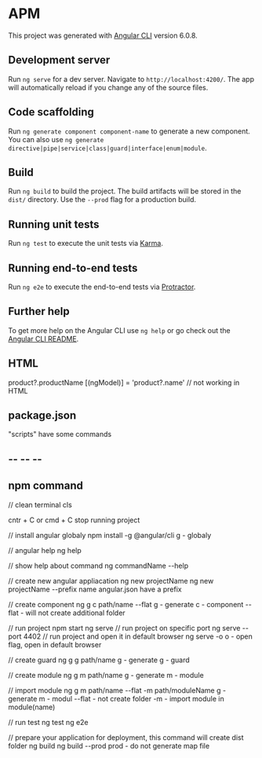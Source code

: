 # APM

This project was generated with [Angular CLI](https://github.com/angular/angular-cli) version 6.0.8.

## Development server

Run `ng serve` for a dev server. Navigate to `http://localhost:4200/`. The app will automatically reload if you change any of the source files.

## Code scaffolding

Run `ng generate component component-name` to generate a new component. You can also use `ng generate directive|pipe|service|class|guard|interface|enum|module`.

## Build

Run `ng build` to build the project. The build artifacts will be stored in the `dist/` directory. Use the `--prod` flag for a production build.

## Running unit tests

Run `ng test` to execute the unit tests via [Karma](https://karma-runner.github.io).

## Running end-to-end tests

Run `ng e2e` to execute the end-to-end tests via [Protractor](http://www.protractortest.org/).

## Further help

To get more help on the Angular CLI use `ng help` or go check out the [Angular CLI README](https://github.com/angular/angular-cli/blob/master/README.md).



## HTML
product?.productName
[(ngModel)] = 'product?.name' // not working in HTML

## package.json
"scripts" have some commands


## -- -- --
## npm command
// clean terminal
cls

cntr + C or cmd + C stop running project 

// install angular globaly
npm install -g @angular/cli
g - globaly

// angular help
ng help

// show help about command
ng commandName --help

// create new angular appliacation
ng new projectName
ng new projectName --prefix name
angular.json have a prefix

// create component 
ng g c path/name --flat 
g - generate 
c - component 
--flat - will not create additional folder

// run project
npm start
ng serve 
// run project on specific port
ng serve --port 4402 
// run project and open it in default browser
ng serve -o
o - open flag, open in default browser 

// create guard
ng g g path/name
g - generate 
g - guard

// create module
ng g m path/name
g - generate
m - module

// import module
ng g m path/name --flat -m path/moduleName
g - generate
m - modul
--flat - not create folder
-m - import module in module(name)


// run test
ng test
ng e2e

// prepare your application for deployment, this command will create dist folder
ng build
ng build --prod 
prod - do not generate map file

